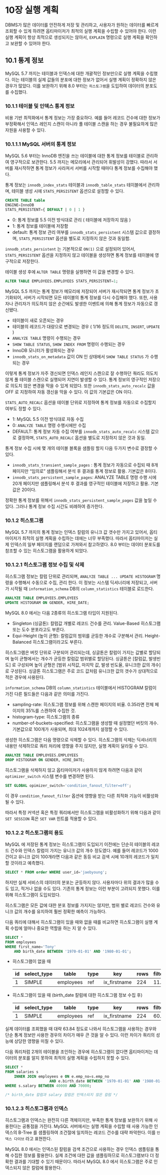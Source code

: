 # 10장 실행 계획

DBMS가 많은 데이터를 안전하게 저장 및 관리하고, 사용자가 원하는 데이터를 빠르게 조회할 수 있게 하려면 옵티마이저가 최적의 실행 계획을 수립할 수 있어야 한다. 이런 실행 계획이 항상 최적으로 생성되지는 않아서, `EXPLAIN` 명령으로 실행 계획을 확인하고 보완할 수 있어야 한다.

## 10.1 통계 정보

MySQL 5.7 까지는 테이블과 인덱스에 대한 개괄적인 정보만으로 실행 계획을 수립했다. 이는 테이블의 실제 값들의 분포에 대한 정보가 없어서 실행 계획이 정확하지 않은 경우가 많았다. 이를 보완하기 위해 8.0 부터는 `히스토그램`을 도입하여 데이터의 분포도를 수집했다.

### 10.1.1 테이블 및 인덱스 통계 정보

비용 기반 최적화에서 통계 정보는 가장 중요하다. 예를 들어 레코드 건수에 대한 정보가 부정확해서 인덱스 레인지 스캔이 아니라 풀 테이블 스캔을 하는 경우 불필요하게 많은 자원을 사용할 수 있다.

### 10.1.1.1 MySQL 서버의 통계 정보

MySQL 5.6 부터는 InnoDB 엔진을 쓰는 테이블에 대한 통계 정보를 테이블로 관리하여 영구적으로 보관한다. 5.5 까지는 메모리에서 관리되어 휘발성이 강했다. 따라서 서버를 재시작하면 통계 정보가 사라져서 서버를 시작할 때마다 통계 정보를 수집해야 했다.

통계 정보는 `innodb_index_stats` 테이블과 `innodb_table_stats` 테이블에서 관리하며, 테이블 생성 시에 `STATS_PERSISTENT` 옵션으로 설정할 수 있다.

```sql
CREATE TABLE table
ENGINE=InnoDB
STATS_PERSISTENT={ DEFAULT | 0 | 1 }
```

- 0: 통계 정보를 5.5 이전 방식대로 관리 ( 테이블에 저장하지 않음 )
- 1: 통계 정보를 테이블에 저장함
- default: 통계 정보 관리 여부를 `innodb_stats_persistent` 시스템 값으로 결정하며,  `STATS_PERSISTENT` 옵션을 별도로 지정하지 않은 것과 동일함.

`innodb_stats_persistent` 는 기본적으로 `ON(1)` 으로 설정되어 있어서, `STATS_PERSISTENT`  옵션을 지정하지 않고 테이블을 생성하면 통계 정보를 테이블에 영구적으로 저장한다.

테이블 생성 후에 `ALTER TABLE` 명령을 실행하면 이 값을 변경할 수 있다.

```sql
ALTER TABLE EMPLOYEES.EMPLOYEES STATS_PERSISTENT=1;
```

MySQL 5.5 까지는 통계 정보가 메모리에 저장되어 서버가 재시작되면 통계 정보가 초기화되어, 서버가 시작되면 모든 테이블의 통계 정보를 다시 수집해야 했다. 또한, 사용자나 관리자가 의도하지 않은 순간에도 발생한 이벤트에 의해 통계 정보가 자동으로 갱신됐다.

- 테이블이 새로 오픈되는 경우
- 테이블의 레코드가 대량으로 변경되는 경우 ( 1/16 정도의 `DELETE`, `INSERT`, `UPDATE` )
- `ANALYZE TABLE` 명령이 수행되는 경우
- `SHOW TABLE STATUS`, `SHOW INDEX FROM` 명령이 수행되는 경우
- InnoDB 모니터가 활성화되는 경우
- `innodb_stats_on_metadata` 값이 ON 인 상태에서 `SHOW TABLE STATUS` 가 수행되는 경우

이렇게 통계 정보가 자주 갱신되면 인덱스 레인지 스캔으로 잘 수행하던 쿼리도 의도치 않게 풀 테이블 스캔으로 실행되어 지연이 발생할 수 있다. 통계 정보의 영구적인 저장으로 의도치 않은 변경을 막을 수 있게 되었다. 또한 `innodb_stats_auto_recalc` 값을 OFF 로 지정하여 자동 갱신을 막을 수 있다. 이 값의 기본값은 ON 이다.

`STATS_AUTO_RECALC` 옵션을 테이블 단위로 지정하여 통계 정보를 자동으로 수집할지 여부도 정할 수 있다.

- 1: MySQL 5.5 이전 방식대로 자동 수집
- 0: `ANALYZE TABLE` 명령 수행시에만 수집
- DEFAULT: 통계 정보 자동 수집 여부를 `innodb_stats_auto_recalc` 시스템 값으로 결정하며, `STATS_AUTO_RECALC` 옵션을 별도로 지정하지 않은 것과 동일.

통계 정보 수집 시에 몇 개의 테이블 블록을 샘플링 할지 다음 두가지 변수로 결정할 수 있다.

- `innodb_stats_transient_sample_pages` : 통계 정보가 자동으로 수집되 때 8개 페이지만 “임의로” 샘플링해서 분석 후 결과를 통계 정보로 활용. 기본값은 8이다.
- `innodb_stats_persistent_sample_pages`: ANALYZE TABLE 명령 수행 시에 20개 페이지만 샘플링해서 분석 후 결과를 영구적인 테이블에 저장하고 활용. 기본값은 20이다.

정확한 통계 정보를 위해서 `innodb_stats_persistent_sample_pages` 값을 높일 수 있다. 그러나 통계 정보 수집 시간도 비례하여 증가한다.

### **10.1.2 히스토그램**

MySQL 5.7 까지의 통계 정보는 인덱스 칼럼의 유니크 값 갯수만 가지고 있어서, 옵티마이저가 최적의 실행 계획을 수립하는 데에는 너무 부족했다. 따라서 옵티마이저는 실제 인덱스의 일부 페이지를 랜덤으로 가져와서 참고하였다. 8.0 부터는 데이터 분포도를 참조할 수 있는 히스토그램을 활용하게 되었다.

### 10.1.2.1 히스토그램 정보 수집 및 삭제

히스토그램 정보는 칼럼 단위로 관리되며, `ANALYZE TABLE ... UPDATE HISTOGRAM` 명령을 수행해서 수동으로 수집, 관리 한다. 이 정보는 시스템 딕셔너리에 저장되고, 서버가 시작될 때 `information_schema` DB의 `column_statistics` 테이블로 로드한다.

```sql
ANALYZE TABLE EMPLOYEES.EMPLOYEES
UPDATE HISTOGRAM ON GENDER, HIRE_DATE;
```

MySQL 8.0 에서는 다음 2종류의 히스토그램 타입이 지원된다.

- Singleton (싱글톤): 칼럼값 개별로 레코드 건수를 관리. Value-Based 히스토그램 또는 도수 분포라고도 부른다.
- Equi-Height (높이 균형): 칼럼값의 범위를 균등한 개수로 구분해서 관리. Height-Balanced 히스토그램이라고도 부른다.

히스토그램은 버킷 단위로 구분되어 관리되는데, 싱글톤은 칼럼이 가지는 값별로 할당되며 높이 균형에서는 개수가 균등한 칼럼값 범위별로 할당된다. 싱글톤은 [칼럼값, 발생빈도] 로 구성되며 높이 균형은 [범위 시작값, 마지막 값, 발생 빈도율, 유니크한 값의 개수] 로 구성된다. 싱글톤 히스토그램은 주로 코드 값처럼 유니크한 값의 갯수가 상대적으로 적은 경우에 사용된다.

`information_schema` DB의 `column_statistics` 테이블에서 HISTOGRAM 칼럼이 가진 다른 필드들은 다음과 같은 의미를 가진다.

- sampling-rate: 히스토그램 정보를 위해 스캔한 페이지의 비율. 0.35라면 전체 페이지의 35%를 스캔하여 수집한 것.
- histogram-type: 히스토그램의 종류
- number-of-buckets-specified: 히스토그램을 생성할 때 설정했던 버킷의 개수. 기본값으로 100개가 사용되며, 최대 1024개까지 설정할 수 있다.

생성한 히스토그램은 다음 명령으로 삭제할 수 있다. 히스토그램의 삭제는 딕셔너리의 내용만 삭제하므로 쿼리 처리에 영향을 주지 않지만, 실행 계획이 달라질 수 있다.

```sql
ANALYZE TABLE EMPLOYEES.EMPLOYEES
DROP HISTOGRAM ON GENDER, HIRE_DATE;
```

히스토그램을 삭제하지 않고 옵티마이저가 사용하지 않게 하려면 다음과 같이 `optimizer_switch` 시스템 변수를 변경하면 된다.

```sql
SET GLOBAL opimizer_switch='condition_fanout_filter=off';
```

이 경우 `condition_fanout_filter` 옵션에 영향을 받는 다른 최적화 기능이 비활성화될 수 있다.

따라서 특정 커넥션 혹은 특정 쿼리에서만 히스토그램을 비활성화하기 위해 다음과 같이 `SET SESSION` 혹은 `SET VAR` 힌트를 적용할 수 있다.

### 10.1.2.2 히스토그램의 용도

MySQL 에 저장된 통계 정보는 히스토그램이 도입되기 이전에는 단순히 테이블의 레코드 건수와 인덱스 칼럼이 가지는 유니크 값의 개수 정도였다. 예를 들어 레코드가 1000건이고 유니크 값이 100개라면 다음과 같은 동등 비교 검색 시에 10개의 레코드가 일치할 것이라고 예측했다.

```sql
SELECT * FROM order WHERE user_id='jaebyoung';
```

하지만 실제 서비스의 데이터의 분포는 균등하지 않다. 사용자마다 위의 결과가 많을 수도 있고, 적거나 없을 수도 있다. 기존의 통계 정보는 이런 부분이 고려되지 못했다. 이를 위해 히스토그램이 도입되었다.

히스토그램은 모든 값에 대한 분포 정보를 가지지는 않지만, 범위 별로 레코드 건수와 유니크 값의 개수를 유지하여 훨씬 정확한 예측이 가능하다.

다음 쿼리에 대해서 히스토그램이 있을 때와 없을 때를 비교하면 히스토그램이 실행 계획 수립에 얼마나 중요한 역할을 하는 지 알 수 있다.

```sql
SELECT *
FROM employees
WHERE first_name='Tony'
	AND birth_date BETWEEN '1970-01-01' AND '1980-01-01';
```

- 히스토그램이 없을 때

    | id | select_type | table | type | key | rows | filtered |
    | --- | --- | --- | --- | --- | --- | --- |
    | 1 | SIMPLE | employees | ref | ix_firstname | 224 | 11.11 |
- 히스토그램이 있을 때 (birth_date 칼럼에 대한 히스토그램 정보 수집 후)

    | id | select_type | table | type | key | rows | filtered |
    | --- | --- | --- | --- | --- | --- | --- |
    | 1 | SIMPLE | employees | ref | ix_firstname | 224 | 60.82 |

실제 데이터를 조회했을 때 대략 63.84 정도로 나와서 히스토그램을 사용하는 경우와 단순 통계 정보만 사용한 경우의 차이가 매우 큰 것을 알 수 있다. 이런 차이가 쿼리의 성능에 상당한 영향을 미칠 수 있다.

다음 쿼리처럼 2개의 테이블을 조인하는 경우에 히스토그램이 없다면 옵티마이저는 데이터의 분포를 알지 못하여 최적의 실행 계획을 수립하지 못할 수 있다.

```sql
SELECT *
FROM salaries s
	INNER JOIN employees e ON e.emp_no=s.emp_no
					AND e.birth_date BETWEEN '1970-01-01' AND '1980-01-01'
WHERE s.salary BETWEEN 40000 AND 70000;

/* birth_date 칼럼과 salary 칼럼은 인덱스되지 않은 칼럼 */
```

### 10.1.2.3 히스토그램과 인덱스

히스토그램과 인덱스는 완전히 다른 객체이지만, 부족한 통계 정보를 보완하기 위해 사용한다는 공통점을 가진다. MySQL 서버에서는 실행 계획을 수립할 때 사용 가능한 인덱스의 B-Tree 를 샘플링하여 조건절에 일치하는 레코드 건수를 대략 파악한다. 이를 `인덱스 다이브` 라고 표현한다.

MySQL 8.0 에서는 인덱스된 칼럼을 검색 조건으로 사용하는 경우 인덱스 샘플링을 통해 수집한 정보를 활용한다. 실제 조건에 대한 값을 샘플링하므로 히스토그램보다 더 정확한 결과를 기대할 수 있기 때문이다. 따라서 MySQL 8.0 에서 히스토그램은 주로 인덱스되지 않은 칼럼에 활용한다.